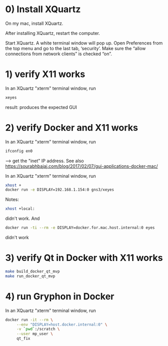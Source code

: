 # 0) Install XQuartz

On my mac, install XQuartz.

After installing XQuartz, restart the computer.

Start XQuartz. A white terminal window will pop up. Open Preferences from the top menu and go to the last tab, ‘security’. Make sure the “allow connections from network clients” is checked “on”.

# 1) verify X11 works

In an XQuartz "xterm" terminal window, run
```bash
xeyes
```
result: produces the expected GUI

# 2) verify Docker and X11 works
In an XQuartz "xterm" terminal window, run
```bash
ifconfig en0
```
--> get the "inet" IP address. 
See also <https://sourabhbajaj.com/blog/2017/02/07/gui-applications-docker-mac/>

In an XQuartz "xterm" terminal window, run
```bash
xhost +
docker run -e DISPLAY=192.168.1.154:0 gns3/xeyes
```
Notes: 
```bash
xhost +local:
```
didn't work. And
```bash
docker run -ti --rm -e DISPLAY=docker.for.mac.host.internal:0 eyes
```
didn't work

# 3) verify Qt in Docker with X11 works

```bash
make build_docker_qt_mvp
make run_docker_qt_mvp
```

# 4) run Gryphon in Docker

In an XQuartz "xterm" terminal window, run
```bash
docker run -it --rm \
     --env "DISPLAY=host.docker.internal:0" \
     -v `pwd`:/scratch \
     --user mp_user \
     qt_fix 
```


